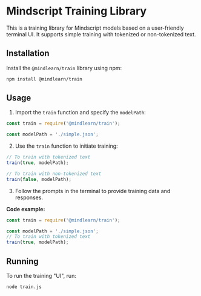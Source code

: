 # Mindscript Training Library

This is a training library for Mindscript models based on a user-friendly terminal UI. It supports simple training with tokenized or non-tokenized text.

## Installation

Install the `@mindlearn/train` library using npm:

```bash
npm install @mindlearn/train
```

## Usage

1. Import the `train` function and specify the `modelPath`:

```javascript
const train = require('@mindlearn/train');

const modelPath = './simple.json';
```

2. Use the `train` function to initiate training:

```javascript
// To train with tokenized text
train(true, modelPath);

// To train with non-tokenized text
train(false, modelPath);
```

3. Follow the prompts in the terminal to provide training data and responses.

**Code example:**

```js
const train = require('@mindlearn/train');

const modelPath = './simple.json';
// To train with tokenized text
train(true, modelPath);
```

## Running

To run the training "UI", run:

```bash
node train.js
```

